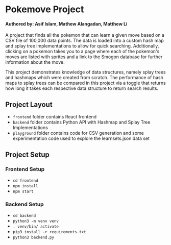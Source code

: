 # Pokemove Project

#### Authored by: Asif Islam, Mathew Alangadan, Matthew Li

A project that finds all the pokemon that can learn a given move based on a CSV file of 100,000 data points. The data is loaded into a custom hash map and splay tree implementations to allow for quick searching. Additionally, clicking on a pokemon takes you to a page where each of the pokemon's moves are listed with sprites and a link to the Smogon database for further information about the move.

This project demonstrates knowledge of data structures, namely splay trees and hashmaps which were created from scratch. The performance of hash maps to splay trees can be compared in this project via a toggle that returns how long it takes each respective data structure to return search results.

## Project Layout

- `frontend` folder contains React frontend
- `backend` folder contains Python API with Hashmap and Splay Tree Implementations
- `playground` folder contains code for CSV generation and some experimentation code used to explore the learnsets.json data set

## Project Setup

### Frontend Setup

- `cd frontend`
- `npm install`
- `npm start`

### Backend Setup

- `cd backend`
- `python3 -m venv venv`
- `. venv/bin/ activate`
- `pip3 install -r requirements.txt`
- `python3 backend.py`
